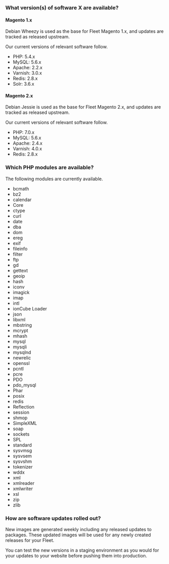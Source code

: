 ### What version(s) of software X are available?

#### Magento 1.x

Debian Wheezy is used as the base for Fleet Magento 1.x, and updates are tracked as released upstream.

Our current versions of relevant software follow.

 - PHP: 5.4.x
 - MySQL: 5.6.x
 - Apache: 2.2.x
 - Varnish: 3.0.x
 - Redis: 2.8.x
 - Solr: 3.6.x

#### Magento 2.x

Debian Jessie is used as the base for Fleet Magento 2.x, and updates are tracked as released upstream.

Our current versions of relevant software follow.

 - PHP: 7.0.x
 - MySQL: 5.6.x
 - Apache: 2.4.x
 - Varnish: 4.0.x
 - Redis: 2.8.x

### Which PHP modules are available?

The following modules are currently available.

 - bcmath
 - bz2
 - calendar
 - Core
 - ctype
 - curl
 - date
 - dba
 - dom
 - ereg
 - exif
 - fileinfo
 - filter
 - ftp
 - gd
 - gettext
 - geoip
 - hash
 - iconv
 - imagick
 - imap
 - intl
 - ionCube Loader
 - json
 - libxml
 - mbstring
 - mcrypt
 - mhash
 - mysql
 - mysqli
 - mysqlnd
 - newrelic
 - openssl
 - pcntl
 - pcre
 - PDO
 - pdo_mysql
 - Phar
 - posix
 - redis
 - Reflection
 - session
 - shmop
 - SimpleXML
 - soap
 - sockets
 - SPL
 - standard
 - sysvmsg
 - sysvsem
 - sysvshm
 - tokenizer
 - wddx
 - xml
 - xmlreader
 - xmlwriter
 - xsl
 - zip
 - zlib


### How are software updates rolled out?

New images are generated weekly including any released updates to packages. These
updated images will be used for any newly created releases for your Fleet.

You can test the new versions in a staging environment as you would for your updates to
your website before pushing them into production.
